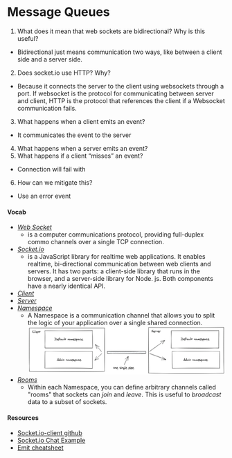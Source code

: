 # Message Queues

1. What does it mean that web sockets are bidirectional? Why is this useful?

- Bidirectional just means communication two ways, like between a client side and a server side.

2. Does socket.io use HTTP? Why?

- Because it connects the server to the client using websockets through a port. If websocket is the protocol for communicating between server and client, HTTP is the protocol that references the client if a Websocket communication fails.

3. What happens when a client emits an event?

- It communicates the event to the server

4. What happens when a server emits an event?
5. What happens if a client “misses” an event?

- Connection will fail with

6. How can we mitigate this?

- Use an error event

#### Vocab

- [_Web Socket_](https://en.wikipedia.org/wiki/WebSocket)
  - is a computer communications protocol, providing full-duplex commo channels over a single TCP connection.
- [_Socket.io_](https://socket.io/docs/#:~:text=Socket.IO%20is%20a%20library,It%20consists%20of%3A&text=a%20Javascript%20client%20library%20for,be%20also%20run%20from%20Node.)
  - is a JavaScript library for realtime web applications. It enables realtime, bi-directional communication between web clients and servers. It has two parts: a client-side library that runs in the browser, and a server-side library for Node. js. Both components have a nearly identical API.
- [_Client_](https://socket.io/docs/client-api/)
- [_Server_](https://socket.io/docs/server-api/)
- [_Namespace_](https://socket.io/docs/namespaces/)
  - A Namespace is a communication channel that allows you to split the logic of your application over a single shared connection.
    ![Namespace example](img/namespace.png)
- [_Rooms_](https://socket.io/docs/rooms/)
  - Within each Namespace, you can define arbitrary channels called "rooms" that sockets can _join_ and _leave_. This is useful to _broadcast_ data to a subset of sockets.

#### Resources

- [Socket.io-client github](https://github.com/socketio/socket.io-client)
- [Socket.io Chat Example](https://socket.io/get-started/chat/)
- [Emit cheatsheet](https://socket.io/docs/emit-cheatsheet/)
